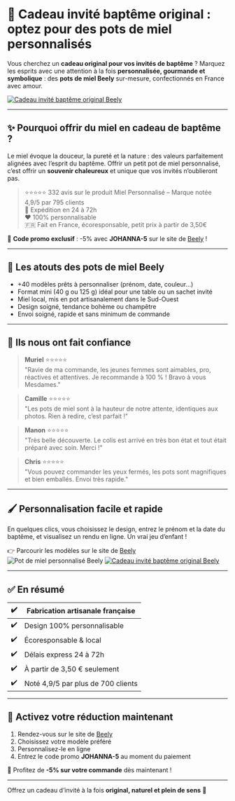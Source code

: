# 🎁 Cadeau invité baptême original : optez pour des pots de miel personnalisés

Vous cherchez un **cadeau original pour vos invités de baptême** ? Marquez les esprits avec une attention à la fois **personnalisée, gourmande et symbolique** : des **pots de miel Beely** sur-mesure, confectionnés en France avec amour.

[![Cadeau invité baptême original Beely](https://beely.fr/cdn/shop/products/pot-de-miel-personnalise-40-designs-pre-concus-mariage-bapteme-naissance-474181.jpg?v=1718107044&width=750)](https://beely.fr/collections/cadeau-invite-bapteme)


---

## ✨ Pourquoi offrir du miel en cadeau de baptême ?

Le miel évoque la douceur, la pureté et la nature : des valeurs parfaitement alignées avec l’esprit du baptême. Offrir un petit pot de miel personnalisé, c’est offrir un **souvenir chaleureux** et unique que vos invités n’oublieront pas.

> ⭐⭐⭐⭐⭐ 332 avis sur le produit Miel Personnalisé – Marque notée 4,9/5 par 795 clients  
> 🚀 Expédition en 24 à 72h  
> ❤️ 100% personnalisable  
> 🇫🇷 Fait en France, écoresponsable, petit prix à partir de 3,50€

💛 **Code promo exclusif** : -5% avec **JOHANNA-5** sur le site de [Beely](https://beely.fr/collections/cadeau-invite-bapteme) !

---

## 🍯 Les atouts des pots de miel Beely

- +40 modèles prêts à personnaliser (prénom, date, couleur…)
- Format mini (40 g ou 125 g) idéal pour une table ou un sachet invité
- Miel local, mis en pot artisanalement dans le Sud-Ouest
- Design soigné, tendance bohème ou champêtre
- Envoi soigné, rapide et sans minimum de commande

---

## 💬 Ils nous ont fait confiance

> **Muriel** ⭐⭐⭐⭐⭐  
> "Ravie de ma commande, les jeunes femmes sont aimables, pro, réactives et attentives. Je recommande à 100 % ! Bravo à vous Mesdames."

> **Camille** ⭐⭐⭐⭐⭐  
> "Les pots de miel sont à la hauteur de notre attente, identiques aux photos. Rien à redire, c’est parfait !"

> **Manon** ⭐⭐⭐⭐⭐  
> "Très belle découverte. Le colis est arrivé en très bon état et tout était préparé avec soin. Merci !"

> **Chris** ⭐⭐⭐⭐⭐  
> "Vous pouvez commander les yeux fermés, les pots sont magnifiques et bien emballés. Envoi très rapide."

---

## 🖌️ Personnalisation facile et rapide

En quelques clics, vous choisissez le design, entrez le prénom et la date du baptême, et visualisez un rendu en ligne. Un vrai jeu d’enfant !

👉 Parcourir les modèles sur le site de [Beely](https://beely.fr/collections/cadeau-invite-bapteme)
![Pot de miel personnalisé Beely](https://cdn.shopify.com/s/files/1/0004/2241/2398/files/miel_de_bapteme_cadeau_invite.png?v=1743072570)
[![Cadeau invité baptême original Beely](https://cdn.shopify.com/s/files/1/0004/2241/2398/files/miel_de_bapteme_cadeau_invite.png?v=1743072570)](https://beely.fr/collections/cadeau-invite-bapteme)

---

## ✅ En résumé

| ✔️ | Fabrication artisanale française |
|----|-------------------------------|
| ✔️ | Design 100% personnalisable |
| ✔️ | Écoresponsable & local |
| ✔️ | Délais express 24 à 72h |
| ✔️ | À partir de 3,50 € seulement |
| ✔️ | Noté 4,9/5 par plus de 700 clients |

---

## 🎁 Activez votre réduction maintenant

1. Rendez-vous sur le site de [Beely](https://beely.fr/collections/cadeau-invite-bapteme)
2. Choisissez votre modèle préféré
3. Personnalisez-le en ligne
4. Entrez le code promo **JOHANNA-5** au moment du paiement

🎉 Profitez de **-5% sur votre commande** dès maintenant !

---

Offrez un cadeau d’invité à la fois **original, naturel et plein de sens** 💛
